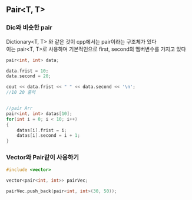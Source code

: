 ## Pair<T, T>

###  Dic와 비슷한 pair  
Dictionary<T, T> 와 같은 것이 cpp에서는 pair이라는 구조체가 있다  
이는 pair<T, T>로 사용하며 기본적인으로 first, second의 멤버변수를 가지고 있다  

```c++
pair<int, int> data;

data.frist = 10;
data.second = 20;

cout << data.frist << " " << data.second << '\n';
//10 20 출력


//pair Arr
pair<int, int> datas[10];
for(int i = 0; i < 10; i++)
{
    datas[i].frist = i;
    datas[i].second = i + 1; 
}
```
### Vector와 Pair같이 사용하기
```c++
#include <vector>

vector<pair<int, int>> pairVec;

pairVec.push_back(pair<int, int>(30, 50));
```

